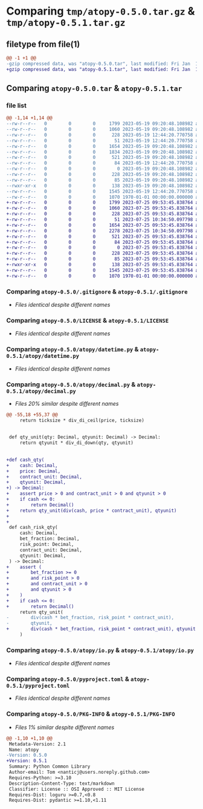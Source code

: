 # Comparing `tmp/atopy-0.5.0.tar.gz` & `tmp/atopy-0.5.1.tar.gz`

## filetype from file(1)

```diff
@@ -1 +1 @@
-gzip compressed data, was "atopy-0.5.0.tar", last modified: Fri Jan  1 00:00:00 2016, max compression
+gzip compressed data, was "atopy-0.5.1.tar", last modified: Fri Jan  1 00:00:00 2016, max compression
```

## Comparing `atopy-0.5.0.tar` & `atopy-0.5.1.tar`

### file list

```diff
@@ -1,14 +1,14 @@
--rw-r--r--   0        0        0     1799 2023-05-19 09:20:48.108982 atopy-0.5.0/.gitignore
--rw-r--r--   0        0        0     1060 2023-05-19 09:20:48.108982 atopy-0.5.0/LICENSE
--rw-r--r--   0        0        0      228 2023-05-19 12:44:20.770758 atopy-0.5.0/README.md
--rw-r--r--   0        0        0       51 2023-05-19 12:44:20.770758 atopy-0.5.0/atopy/__init__.py
--rw-r--r--   0        0        0     1654 2023-05-19 09:20:48.108982 atopy-0.5.0/atopy/datetime.py
--rw-r--r--   0        0        0     1834 2023-05-19 09:20:48.108982 atopy-0.5.0/atopy/decimal.py
--rw-r--r--   0        0        0      521 2023-05-19 09:20:48.108982 atopy-0.5.0/atopy/io.py
--rw-r--r--   0        0        0       84 2023-05-19 12:44:20.770758 atopy-0.5.0/atopy/main.py
--rw-r--r--   0        0        0        0 2023-05-19 09:20:48.108982 atopy-0.5.0/atopy/py.typed
--rw-r--r--   0        0        0      228 2023-05-19 09:20:48.108982 atopy-0.5.0/atopy/pydantic.py
--rw-r--r--   0        0        0       85 2023-05-19 09:20:48.108982 atopy-0.5.0/atopy/typer.py
--rwxr-xr-x   0        0        0      138 2023-05-19 09:20:48.108982 atopy-0.5.0/lint.sh
--rw-r--r--   0        0        0     1545 2023-05-19 12:44:20.770758 atopy-0.5.0/pyproject.toml
--rw-r--r--   0        0        0     1070 1970-01-01 00:00:00.000000 atopy-0.5.0/PKG-INFO
+-rw-r--r--   0        0        0     1799 2023-07-25 09:53:45.838764 atopy-0.5.1/.gitignore
+-rw-r--r--   0        0        0     1060 2023-07-25 09:53:45.838764 atopy-0.5.1/LICENSE
+-rw-r--r--   0        0        0      228 2023-07-25 09:53:45.838764 atopy-0.5.1/README.md
+-rw-r--r--   0        0        0       51 2023-07-25 10:34:50.097798 atopy-0.5.1/atopy/__init__.py
+-rw-r--r--   0        0        0     1654 2023-07-25 09:53:45.838764 atopy-0.5.1/atopy/datetime.py
+-rw-r--r--   0        0        0     2278 2023-07-25 10:34:50.097798 atopy-0.5.1/atopy/decimal.py
+-rw-r--r--   0        0        0      521 2023-07-25 09:53:45.838764 atopy-0.5.1/atopy/io.py
+-rw-r--r--   0        0        0       84 2023-07-25 09:53:45.838764 atopy-0.5.1/atopy/main.py
+-rw-r--r--   0        0        0        0 2023-07-25 09:53:45.838764 atopy-0.5.1/atopy/py.typed
+-rw-r--r--   0        0        0      228 2023-07-25 09:53:45.838764 atopy-0.5.1/atopy/pydantic.py
+-rw-r--r--   0        0        0       85 2023-07-25 09:53:45.838764 atopy-0.5.1/atopy/typer.py
+-rwxr-xr-x   0        0        0      138 2023-07-25 09:53:45.838764 atopy-0.5.1/lint.sh
+-rw-r--r--   0        0        0     1545 2023-07-25 09:53:45.838764 atopy-0.5.1/pyproject.toml
+-rw-r--r--   0        0        0     1070 1970-01-01 00:00:00.000000 atopy-0.5.1/PKG-INFO
```

### Comparing `atopy-0.5.0/.gitignore` & `atopy-0.5.1/.gitignore`

 * *Files identical despite different names*

### Comparing `atopy-0.5.0/LICENSE` & `atopy-0.5.1/LICENSE`

 * *Files identical despite different names*

### Comparing `atopy-0.5.0/atopy/datetime.py` & `atopy-0.5.1/atopy/datetime.py`

 * *Files identical despite different names*

### Comparing `atopy-0.5.0/atopy/decimal.py` & `atopy-0.5.1/atopy/decimal.py`

 * *Files 20% similar despite different names*

```diff
@@ -55,18 +55,37 @@
     return ticksize * div_di_ceil(price, ticksize)
 
 
 def qty_unit(qty: Decimal, qtyunit: Decimal) -> Decimal:
     return qtyunit * div_di_down(qty, qtyunit)
 
 
+def cash_qty(
+    cash: Decimal,
+    price: Decimal,
+    contract_unit: Decimal,
+    qtyunit: Decimal,
+) -> Decimal:
+    assert price > 0 and contract_unit > 0 and qtyunit > 0
+    if cash <= 0:
+        return Decimal()
+    return qty_unit(div(cash, price * contract_unit), qtyunit)
+
+
 def cash_risk_qty(
     cash: Decimal,
     bet_fraction: Decimal,
     risk_point: Decimal,
     contract_unit: Decimal,
     qtyunit: Decimal,
 ) -> Decimal:
+    assert (
+        bet_fraction >= 0
+        and risk_point > 0
+        and contract_unit > 0
+        and qtyunit > 0
+    )
+    if cash <= 0:
+        return Decimal()
     return qty_unit(
-        div(cash * bet_fraction, risk_point * contract_unit),
-        qtyunit,
+        div(cash * bet_fraction, risk_point * contract_unit), qtyunit
     )
```

### Comparing `atopy-0.5.0/atopy/io.py` & `atopy-0.5.1/atopy/io.py`

 * *Files identical despite different names*

### Comparing `atopy-0.5.0/pyproject.toml` & `atopy-0.5.1/pyproject.toml`

 * *Files identical despite different names*

### Comparing `atopy-0.5.0/PKG-INFO` & `atopy-0.5.1/PKG-INFO`

 * *Files 1% similar despite different names*

```diff
@@ -1,10 +1,10 @@
 Metadata-Version: 2.1
 Name: atopy
-Version: 0.5.0
+Version: 0.5.1
 Summary: Python Common Library
 Author-email: Tom <nanticj@users.noreply.github.com>
 Requires-Python: >=3.10
 Description-Content-Type: text/markdown
 Classifier: License :: OSI Approved :: MIT License
 Requires-Dist: loguru >=0.7,<0.8
 Requires-Dist: pydantic >=1.10,<1.11
```

